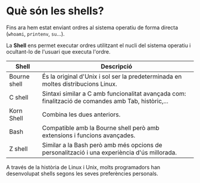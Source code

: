 # Què són les shells?

Fins ara hem estat enviant ordres al sistema operatiu de forma directa (`whoami`, `printenv`, `su`...). 

La **Shell** ens permet executar ordres utilitzant el nucli del sistema operatiu i ocultant-lo de l'usuari que executa l'ordre.

| Shell             | Descripció                                                                                                         |
|-------------------|-------------------------------------------------------------------------------------------------------------------|
| Bourne shell      | És la original d'Unix i sol ser la predeterminada en moltes distribucions Linux.                                 |
| C shell           | Sintaxi similar a C amb funcionalitat avançada com: finalització de comandes amb Tab, històric,...              |
| Korn Shell        | Combina les dues anteriors.                                                                                        |
| Bash              | Compatible amb la Bourne shell però amb extensions i funcions avançades.                                           |
| Z shell           | Similar a la Bash però amb més opcions de personalització i una experiència d'ús millorada.                       |

A través de la història de Linux i Unix, molts programadors han desenvolupat shells segons les seves preferències personals.

